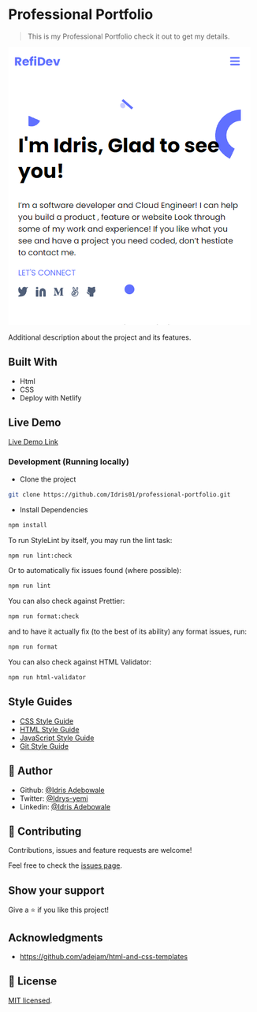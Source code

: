 # Professional Portfolio

> This is my Professional Portfolio check it out to get my details.

![screenshot](./app_screenshot.png)

Additional description about the project and its features.

## Built With

- Html
- CSS
- Deploy with Netlify

## Live Demo

[Live Demo Link](https://focused-wiles-2209cc.netlify.app)

### Development (Running locally)

- Clone the project

```bash
git clone https://github.com/Idris01/professional-portfolio.git

```

- Install Dependencies

```bash
npm install
```

To run StyleLint by itself, you may run the lint task:

```bash
npm run lint:check
```

Or to automatically fix issues found (where possible):

```bash
npm run lint
```

You can also check against Prettier:

```bash
npm run format:check
```

and to have it actually fix (to the best of its ability) any format issues, run:

```bash
npm run format
```

You can also check against HTML Validator:

```bash
npm run html-validator
```

## Style Guides

- [CSS Style Guide](http://udacity.github.io/frontend-nanodegree-styleguide/css.html)
- [HTML Style Guide](http://udacity.github.io/frontend-nanodegree-styleguide/index.html)
- [JavaScript Style Guide](http://udacity.github.io/frontend-nanodegree-styleguide/javascript.html)
- [Git Style Guide](https://udacity.github.io/git-styleguide/)

## 👤 Author

- Github: [@Idris Adebowale](https://github.com/idris01)
- Twitter: [@Idrys-yemi](https://twitter.com/author/Idrys-yemi)
- Linkedin: [@Idris Adebowale](https://www.linkedin.com/in/idris-adebowale-ab4208ab/)

## 🤝 Contributing

Contributions, issues and feature requests are welcome!

Feel free to check the [issues page](../../issues).

## Show your support

Give a ⭐️ if you like this project!

## Acknowledgments

- https://github.com/adejam/html-and-css-templates

## 📝 License

[MIT licensed](./LICENSE).
